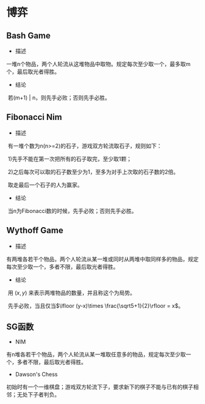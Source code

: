# 博弈

##  Bash Game

- 描述

​	一堆n个物品，两个人轮流从这堆物品中取物。规定每次至少取一个，最多取m个，最后取光者得胜。

- 结论

​	若(m+1) | n，则先手必败；否则先手必胜。

## Fibonacci Nim

- 描述

​	有一堆个数为n(n>=2)的石子，游戏双方轮流取石子，规则如下：

​	1)先手不能在第一次把所有的石子取完，至少取1颗；

​	2)之后每次可以取的石子数至少为1，至多为对手上次取的石子数的2倍。

​	取走最后一个石子的人为赢家。

- 结论

​	当n为Fibonacci数的时候，先手必败；否则先手必胜。

## Wythoff Game

- 描述

​	有两堆各若干个物品，两个人轮流从某一堆或同时从两堆中取同样多的物品，规定每次至少取一个，多者不限，最后取光者得胜。

- 结论

​	用 $(x, y)$ 来表示两堆物品的数量，并且称这个为局势。

​	先手必败，当且仅当$\lfloor (y-x)\times \frac{\sqrt5+1}{2}\rfloor = x$。

## SG函数

- NIM

​	有n堆各若干个物品，两个人轮流从某一堆取任意多的物品，规定每次至少取一个，多者不限，最后取光者得胜。

- Dawson's Chess

​	初始时有一个一维棋盘；游戏双方轮流下子，要求新下的棋子不能与已有的棋子相邻；无处下子者判负。


